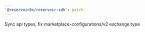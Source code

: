```yaml
---
'@reservoir0x/reservoir-sdk': patch
---
```


Sync api types, fix marketplace-configurations/v2 exchange type
